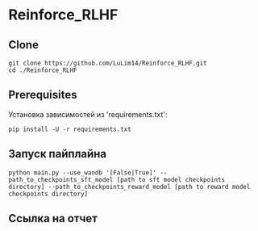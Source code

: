 # Reinforce_RLHF

## Clone
```
git clone https://github.com/LuLim14/Reinforce_RLHF.git
cd ./Reinforce_RLHF
```

## Prerequisites

Установка зависимостей из 'requirements.txt':
```
pip install -U -r requirements.txt
```

## Запуск пайплайна
```
python main.py --use_wandb '[False|True]' --path_to_checkpoints_sft_model [path to sft model checkpoints directory] --path_to_checkpoints_reward_model [path to reward model checkpoints directory]
```

## Ссылка на отчет


